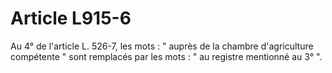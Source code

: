 # Article L915-6

Au 4° de l'article L. 526-7, les mots : " auprès de la chambre d'agriculture compétente " sont remplacés par les mots : " au registre mentionné au 3° ".
